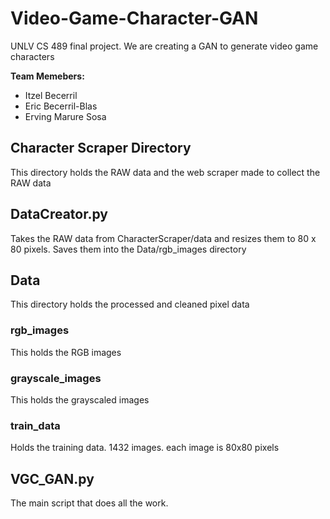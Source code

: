 # Video-Game-Character-GAN
UNLV CS 489 final project. We are creating a GAN to generate video game
characters

**Team Memebers:** <br/> 
- Itzel Becerril 
- Eric Becerril-Blas
- Erving Marure Sosa

## Character Scraper Directory
This directory holds the RAW data and the web scraper made to collect the RAW data

## DataCreator.py
Takes the RAW data from CharacterScraper/data and resizes them to 80 x 80 pixels. Saves them into the Data/rgb_images directory

## Data
This directory holds the processed and cleaned pixel data

### rgb_images
This holds the RGB images

### grayscale_images
This holds the grayscaled images 

### train_data
Holds the training data. 1432 images. each image is 80x80 pixels

## VGC_GAN.py
The main script that does all the work.
